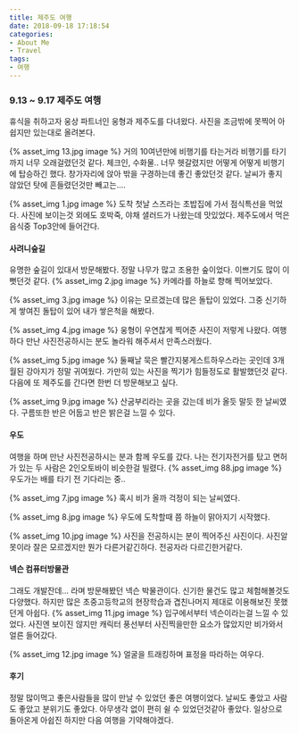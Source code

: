 ```yaml
---
title: 제주도 여행
date: 2018-09-18 17:18:54
categories:
- About Me
- Travel
tags:
- 여행
---
```

### 9.13 ~ 9.17 제주도 여행
휴식을 취하고자 웅상 파트너인 웅형과 제주도를 다녀왔다. 사진을 조금밖에 못찍어 아쉽지만 있는대로 올려본다.

{% asset_img 13.jpg image %}
거의 10여년만에 비행기를 타는거라 비행기를 타기까지 너무 오래걸렸던것 같다. 체크인, 수화물.. 너무 헷갈렸지만 어떻게 어떻게 비행기에 탑승하긴 했다.
창가자리에 앉아 밖을 구경하는데 좋긴 좋았던것 같다. 날씨가 좋지 않았던 탓에 흔들렸던것만 빼고는....

{% asset_img 1.jpg image %}
도착 첫날 스즈라는 초밥집에 가서 점식특선을 먹었다. 사진에 보이는것 외에도 호박죽, 야채 샐러드가 나왔는데 맛있었다. 제주도에서 먹은 음식중 Top3안에 들어간다.

#### 사려니숲길
유명한 숲길이 있대서 방문해봤다. 정말 나무가 많고 조용한 숲이었다. 이쁘기도 많이 이뻣던것 같다.
{% asset_img 2.jpg image %}
카메라를 하늘로 향해 찍어보았다.

{% asset_img 3.jpg image %}
이유는 모르겠는데 많은 돌탑이 있었다. 그중 신기하게 쌓여진 돌탑이 있어 내가 쌓은척을 해봤다.

{% asset_img 4.jpg image %}
웅형이 우연찮게 찍어준 사진이 저렇게 나왔다. 여행하다 만난 사진전공하시는 분도 놀라워 해주셔서 만족스러웠다.

{% asset_img 5.jpg image %}
둘째날 묵은 빨간지붕게스트하우스라는 곳인데 3개월된 강아지가 정말 귀여웠다. 가만히 있는 사진을 찍기가 힘들정도로 활발했던것 같다. 다음에 또 제주도를 간다면 한번 더 방문해보고 싶다.

{% asset_img 9.jpg image %}
산굼부리라는 곳을 갔는데 비가 올듯 말듯 한 날씨였다. 구름또한 반은 어둡고 반은 밝은걸 느낄 수 있다.


#### 우도
여행을 하며 만난 사진전공하시는 분과 함께 우도를 갔다. 나는 전기자전거를 탔고 면허가 있는 두 사람은 2인오토바이 비슷한걸 빌렸다.
{% asset_img 88.jpg image %}
우도가는 배를 타기 전 기다리는 중..

{% asset_img 7.jpg image %}
혹시 비가 올까 걱정이 되는 날씨였다.

{% asset_img 8.jpg image %}
우도에 도착할때 쯤 하늘이 맑아지기 시작했다.

{% asset_img 10.jpg image %}
사진을 전공하시는 분이 찍어주신 사진이다. 사진알못이라 잘은 모르겠지만 뭔가 다른거같긴하다. 전공자라 다르긴한거같다.


#### 넥슨 컴퓨터방물관
그래도 개발잔데... 라며 방문해봤던 넥슨 박물관이다.
신기한 물건도 많고 체험해볼것도 다양했다. 하지만 많은 초중고등학교의 현장학습과 겹친나머지 제대로 이용해보진 못했던게 아쉽다.
{% asset_img 11.jpg image %}
입구에서부터 넥슨이라는걸 느낄 수 있었다. 사진엔 보이진 않지만 캐릭터 풍선부터 사진찍을만한 요소가 많았지만 비가와서 얼른 들어갔다.

{% asset_img 12.jpg image %}
얼굴을 트래킹하며 표정을 따라하는 여우다.

#### 후기
정말 많이먹고 좋은사람들을 많이 만날 수 있었던 좋은 여행이었다.
날씨도 좋았고 사람도 좋았고 분위기도 좋았다. 아무생각 없이 편히 쉴 수 있었던것같아 좋았다.
일상으로 돌아온게 아쉽진 하지만 다음 여행을 기약해야겠다.
